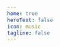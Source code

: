 ```yaml
---
home: true
heroText: false
icon: music
tagline: false
---
```


<div class="music-container">
  <MusicPlayer title="Because的音乐库" />
</div>

<style>
.music-container {
  max-width: 900px;
  margin: 0 auto;
  padding: 0 20px;
}

@media (max-width: 719px) {
  .music-container {
    padding: 0 15px;
  }
}
</style>

